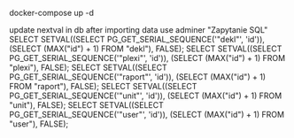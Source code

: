 docker-compose up -d

update nextval in db after importing data
use adminer "Zapytanie SQL"
SELECT SETVAL((SELECT PG_GET_SERIAL_SEQUENCE('"dekl"', 'id')), (SELECT (MAX("id") + 1) FROM "dekl"), FALSE);
SELECT SETVAL((SELECT PG_GET_SERIAL_SEQUENCE('"plexi"', 'id')), (SELECT (MAX("id") + 1) FROM "plexi"), FALSE);
SELECT SETVAL((SELECT PG_GET_SERIAL_SEQUENCE('"raport"', 'id')), (SELECT (MAX("id") + 1) FROM "raport"), FALSE);
SELECT SETVAL((SELECT PG_GET_SERIAL_SEQUENCE('"unit"', 'id')), (SELECT (MAX("id") + 1) FROM "unit"), FALSE);
SELECT SETVAL((SELECT PG_GET_SERIAL_SEQUENCE('"user"', 'id')), (SELECT (MAX("id") + 1) FROM "user"), FALSE);
